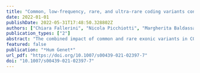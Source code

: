 ```yaml
---
title: "Common, low-frequency, rare, and ultra-rare coding variants contribute to COVID-19 severity"
date: 2022-01-01
publishDate: 2022-05-31T17:48:50.328802Z
authors: ["Chiara Fallerini", "Nicola Picchiotti", "Margherita Baldassarri", "Kristina Zguro", "Sergio Daga", "Francesca Fava", "Elisa Benetti", "Sara Amitrano", "Mirella Bruttini", "Maria Palmieri", "Susanna Croci", "Mirjam Lista", "Giada Beligni", "Floriana Valentino", "Ilaria Meloni", "Marco Tanfoni", "Francesca Minnai", "Francesca Colombo", "Enrico Cabri", "Maddalena Fratelli", "Chiara Gabbi", "Stefania Mantovani", "Elisa Frullanti", "Marco Gori", "Francis P. Crawley", "Guillaume Butler-Laporte", "Brent Richards", "Hugo Zeberg", "Miklos Lipcsey", "Michael Hultström", "Kerstin U. Ludwig", "Eva C. Schulte", "Erola Pairo-Castineira", "John Kenneth Baillie", "Axel Schmidt", "Robert Frithiof", "Simone Furini", "Francesca Montagnani", "Mario Tumbarello", "Ilaria Rancan", "Massimiliano Fabbiani", "Barbara Rossetti", "Laura Bergantini", "Miriana D’Alessandro", "Paolo Cameli", "David Bennett", "Federico Anedda", "Simona Marcantonio", "Sabino Scolletta", "Federico Franchi", "Maria Antonietta Mazzei", "Susanna Guerrini", "Edoardo Conticini", "Luca Cantarini", "Bruno Frediani", "Danilo Tacconi", "Chiara Spertilli Raffaelli", "Marco Feri", "Alice Donati", "Raffaele Scala", "Luca Guidelli", "Genni Spargi", "Marta Corridi", "Cesira Nencioni", "Leonardo Croci", "Gian Piero Caldarelli", "Maurizio Spagnesi", "Davide Romani", "Paolo Piacentini", "Maria Bandini", "Elena Desanctis", "Silvia Cappelli", "Anna Canaccini", "Agnese Verzuri", "Valentina Anemoli", "Manola Pisani", "Agostino Ognibene", "Alessandro Pancrazzi", "Maria Lorubbio", "Massimo Vaghi", "Antonella D.’Arminio Monforte", "Federica Gaia Miraglia", "Mario U. Mondelli", "Massimo Girardis", "Sophie Venturelli", "Stefano Busani", "Andrea Cossarizza", "Andrea Antinori", "Alessandra Vergori", "Arianna Emiliozzi", "Stefano Rusconi", "Matteo Siano", "Arianna Gabrieli", "Agostino Riva", "Daniela Francisci", "Elisabetta Schiaroli", "Francesco Paciosi", "Andrea Tommasi", "Pier Giorgio Scotton", "Francesca Andretta", "Sandro Panese", "Stefano Baratti", "Renzo Scaggiante", "Francesca Gatti", "Saverio Giuseppe Parisi", "Francesco Castelli", "Eugenia Quiros-Roldan", "Melania Degli Antoni", "Isabella Zanella", "Matteo Della Monica", "Carmelo Piscopo", "Mario Capasso", "Roberta Russo", "Immacolata Andolfo", "Achille Iolascon", "Giuseppe Fiorentino", "Massimo Carella", "Marco Castori", "Filippo Aucella", "Pamela Raggi", "Rita Perna", "Matteo Bassetti", "Antonio Di Biagio", "Maurizio Sanguinetti", "Luca Masucci", "Alessandra Guarnaccia", "Serafina Valente", "Oreste De Vivo", "Gabriella Doddato", "Rossella Tita", "Annarita Giliberti", "Maria Antonietta Mencarelli", "Caterina Lo Rizzo", "Anna Maria Pinto", "Valentina Perticaroli", "Francesca Ariani", "Miriam Lucia Carriero", "Laura Di Sarno", "Diana Alaverdian", "Elena Bargagli", "Marco Mandalà", "Alessia Giorli", "Lorenzo Salerni", "Patrizia Zucchi", "Pierpaolo Parravicini", "Elisabetta Menatti", "Tullio Trotta", "Ferdinando Giannattasio", "Gabriella Coiro", "Fabio Lena", "Leonardo Gianluca Lacerenza", "Domenico A. Coviello", "Cristina Mussini", "Enrico Martinelli", "Sandro Mancarella", "Luisa Tavecchia", "Mary Ann Belli", "Lia Crotti", "Gianfranco Parati", "Maurizio Sanarico", "Francesco Raimondi", "Filippo Biscarini", "Alessandra Stella", "Marco Rizzi", "Franco Maggiolo", "Diego Ripamonti", "Claudia Suardi", "Tiziana Bachetti", "Maria Teresa La Rovere", "Simona Sarzi-Braga", "Maurizio Bussotti", "Katia Capitani", "Simona Dei", "Sabrina Ravaglia", "Rosangela Artuso", "Elena Andreucci", "Giulia Gori", "Angelica Pagliazzi", "Erika Fiorentini", "Antonio Perrella", "Francesco Bianchi", "Paola Bergomi", "Emanuele Catena", "Riccardo Colombo", "Sauro Luchi", "Giovanna Morelli", "Paola Petrocelli", "Sarah Iacopini", "Sara Modica", "Silvia Baroni", "Francesco Vladimiro Segala", "Francesco Menichetti", "Marco Falcone", "Giusy Tiseo", "Chiara Barbieri", "Tommaso Matucci", "Davide Grassi", "Claudio Ferri", "Franco Marinangeli", "Francesco Brancati", "Antonella Vincenti", "Valentina Borgo", "Lombardi Stefania", "Mirco Lenzi", "Massimo Antonio Di Pietro", "Francesca Vichi", "Benedetta Romanin", "Letizia Attala", "Cecilia Costa", "Andrea Gabbuti", "Menè Roberto", "Umberto Zuccon", "Lucia Vietri", "Stefano Ceri", "Pietro Pinoli", "Patrizia Casprini", "Giuseppe Merla", "Gabriella Maria Squeo", "Marcello Maffezzoni", "Raffaele Bruno", "Marco Vecchia", "Marta Colaneri", "Serena Ludovisi", "Yanara Marincevic-Zuniga", "Jessica Nordlund", "Tomas Luther", "Anders Larsson", "Katja Hanslin Anna Gradin", "Sarah Galien", "Sara Bulow Anderberg", "Jacob Rosén", "Sten Rubertsson", "Hugo Zeberg", "Robert Frithiof", "Miklós Lipcsey", "Michael Hultström", "Sara Clohisey Peter Horby", "Johnny Millar", "Julian Knight", "Hugh Montgomery", "David Maslove", "Lowell Ling", "Alistair Nichol", "Charlotte Summers", "Tim Walsh", "Charles Hinds", "Malcolm G. Semple", "Peter J. M. Openshaw", "Manu Shankar-Hari", "Antonia Ho", "Danny McAuley", "Chris Ponting", "Kathy Rowan", "J. Kenneth Baillie", "Fiona Griffiths", "Wilna Oosthuyzen", "Jen Meikle", "Paul Finernan", "James Furniss", "Ellie Mcmaster", "Andy Law", "Sara Clohisey", "J. Kenneth Baillie", "Trevor Paterson", "Tony Wackett", "Ruth Armstrong", "Lee Murphy", "Angie Fawkes", "Richard Clark", "Audrey Coutts", "Lorna Donnelly", "Tammy Gilchrist", "Katarzyna Hafezi", "Louise Macgillivray", "Alan Maclean", "Sarah McCafferty", "Kirstie Morrice", "Jane Weaver", "Ceilia Boz", "Ailsa Golightly", "Mari Ward", "Hanning Mal", "Helen Szoor-McElhinney", "Adam Brown", "Ross Hendry", "Andrew Stenhouse", "Louise Cullum", "Dawn Law", "Sarah Law", "Rachel Law", "Max Head Fourman", "Maaike Swets", "Nicky Day", "Filip Taneski", "Esther Duncan", "Marie Zechner", "Nicholas Parkinson", "WES/WGS Working Group Within the HGI", "GenOMICC Consortium", "GEN-COVID Multicenter Study"]
publication_types: ["2"]
abstract: "The combined impact of common and rare exonic variants in COVID-19 host genetics is currently insufficiently understood. Here, common and rare variants from whole-exome sequencing data of about 4000 SARS-CoV-2-positive individuals were used to define an interpretable machine-learning model for predicting COVID-19 severity. First, variants were converted into separate sets of Boolean features, depending on the absence or the presence of variants in each gene. An ensemble of LASSO logistic regression models was used to identify the most informative Boolean features with respect to the genetic bases of severity. The Boolean features selected by these logistic models were combined into an Integrated PolyGenic Score that offers a synthetic and interpretable index for describing the contribution of host genetics in COVID-19 severity, as demonstrated through testing in several independent cohorts. Selected features belong to ultra-rare, rare, low-frequency, and common variants, including those in linkage disequilibrium with known GWAS loci. Noteworthily, around one quarter of the selected genes are sex-specific. Pathway analysis of the selected genes associated with COVID-19 severity reflected the multi-organ nature of the disease. The proposed model might provide useful information for developing diagnostics and therapeutics, while also being able to guide bedside disease management."
featured: false
publication: "*Hum Genet*"
url_pdf: "https://doi.org/10.1007/s00439-021-02397-7"
doi: "10.1007/s00439-021-02397-7"
---
```


